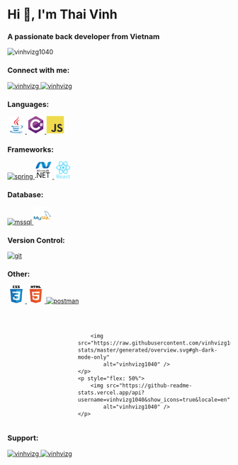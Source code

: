 <!-- <style>
    .center {
        align: center;
    }

    .left {
        align: left;
    }

    .right {
        align: right;
        width: 90%;
        height: 90%;
    }

    .flex-container {
        display: flex;
        flex-direction: row;
    }
</style> -->

<h1>Hi 👋, I'm Thai Vinh</h1>
<h3>A passionate back developer from Vietnam</h3>

<p> <img src="https://komarev.com/ghpvc/?username=vinhvizg1040&label=Profile%20views&color=0e75b6&style=flat"
        alt="vinhvizg1040" /> </p>

<h3>Connect with me:</h3>
<p>
    <a href="https://dev.to/vinhvizg" target="blank">
        <img src="https://raw.githubusercontent.com/rahuldkjain/github-profile-readme-generator/master/src/images/icons/Social/devto.svg"
            alt="vinhvizg" height="30" width="40" />
    </a>
    <a href="https://fb.com/vinhvizg" target="blank">
        <img src="https://raw.githubusercontent.com/rahuldkjain/github-profile-readme-generator/master/src/images/icons/Social/facebook.svg"
            alt="vinhvizg" height="30" width="40" /></a>
</p>

<h3>Languages:</h3>

<p>
    <!-- Java -->
    <a href="https://www.java.com" target="_blank" rel="noreferrer">
        <img src="https://raw.githubusercontent.com/devicons/devicon/master/icons/java/java-original.svg" alt="java"
            width="40" height="40" />
    </a>
    <!-- C# -->
    <a href="https://www.w3schools.com/cs/" target="_blank" rel="noreferrer">
        <img src="https://raw.githubusercontent.com/devicons/devicon/master/icons/csharp/csharp-original.svg"
            alt="csharp" width="40" height="40" />
    </a>
    <!-- JavaScript -->
    <a href="https://developer.mozilla.org/en-US/docs/Web/JavaScript" target="_blank" rel="noreferrer">
        <img src="https://raw.githubusercontent.com/devicons/devicon/master/icons/javascript/javascript-original.svg"
            alt="javascript" width="40" height="40" />
    </a>
</p>

<h3>Frameworks:</h3>
<p>
    <!-- SPRING BOOT -->
    <a href="https://spring.io/" target="_blank" rel="noreferrer">
        <img src="https://www.vectorlogo.zone/logos/springio/springio-icon.svg" alt="spring" width="40" height="40" />
    </a>
    <!-- .NET -->
    <a href="https://dotnet.microsoft.com/" target="_blank" rel="noreferrer">
        <img src="https://raw.githubusercontent.com/devicons/devicon/master/icons/dot-net/dot-net-original-wordmark.svg"
            alt="dotnet" width="40" height="40" />
    </a>
    <!-- REACTJS -->
    <a href="https://reactjs.org/" target="_blank" rel="noreferrer">
        <img src="https://raw.githubusercontent.com/devicons/devicon/master/icons/react/react-original-wordmark.svg"
            alt="react" width="40" height="40" />
    </a>
</p>

<h3>Database:</h3>
<p>
    <!-- SQL SERVER -->
    <a href="https://www.microsoft.com/en-us/sql-server" target="_blank" rel="noreferrer"> <img
            src="https://www.svgrepo.com/show/303229/microsoft-sql-server-logo.svg" alt="mssql" width="40"
            height="40" />
    </a>
    <!-- MYSQL -->
    <a href="https://www.mysql.com/" target="_blank" rel="noreferrer">
        <img src="https://raw.githubusercontent.com/devicons/devicon/master/icons/mysql/mysql-original-wordmark.svg"
            alt="mysql" width="40" height="40" />
    </a>
</p>

<h3>Version Control:</h3>
<p>
    <!-- GIT -->
    <a href="https://git-scm.com/" target="_blank" rel="noreferrer">
        <img src="https://www.vectorlogo.zone/logos/git-scm/git-scm-icon.svg" alt="git" width="40" height="40" />
    </a>
</p>

<h3>Other:</h3>
<p>
    <!-- CSS3 -->
    <a href="https://www.w3schools.com/css/" target="_blank" rel="noreferrer">
        <img src="https://raw.githubusercontent.com/devicons/devicon/master/icons/css3/css3-original-wordmark.svg"
            alt="css3" width="40" height="40" />
    </a>
    <!-- HTML -->
    <a href="https://www.w3.org/html/" target="_blank" rel="noreferrer">
        <img src="https://raw.githubusercontent.com/devicons/devicon/master/icons/html5/html5-original-wordmark.svg"
            alt="html5" width="40" height="40" />
    </a>
    <!-- POSTMAN -->
    <a href="https://postman.com" target="_blank" rel="noreferrer">
        <img src="https://www.vectorlogo.zone/logos/getpostman/getpostman-icon.svg" alt="postman" width="40"
            height="40" />
    </a>
</p>

<br>
<br>

<div style="display: flex;">
    <p style="flex: 80%">
        
        <img src="https://raw.githubusercontent.com/vinhvizg1040/github-stats/master/generated/overview.svg#gh-dark-mode-only"
            alt="vinhvizg1040" />
    </p>
    <p style="flex: 50%">
        <img src="https://github-readme-stats.vercel.app/api?username=vinhvizg1040&show_icons=true&locale=en"
            alt="vinhvizg1040" />
    </p>
</div>

<h3>Support:</h3>
<p>
    <a href="https://www.buymeacoffee.com/vinhvizg">
        <img src="https://cdn.buymeacoffee.com/buttons/v2/default-yellow.png" height="50" width="210" alt="vinhvizg" />
    </a>
    <a href="https://ko-fi.com/vinhvizg">
        <img src="https://cdn.ko-fi.com/cdn/kofi3.png?v=3" height="50" width="210" alt="vinhvizg" />
    </a>
</p>
